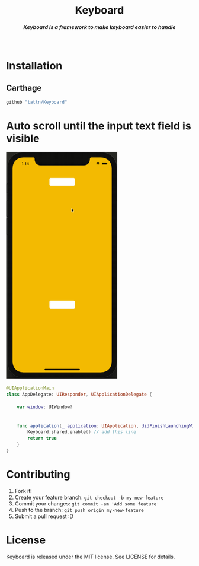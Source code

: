 <h1 align="center">Keyboard</h1>

<h5 align="center">Keyboard is a framework to make keyboard easier to handle</h5>

<br />


# Installation

## Carthage

```ruby
github "tattn/Keyboard"
```

# Auto scroll until the input text field is visible

<img src="https://github.com/tattn/Keyboard/raw/master/docs/assets/demo_autoscroll.gif" width="300px" alt="demo" />

```swift
@UIApplicationMain
class AppDelegate: UIResponder, UIApplicationDelegate {

    var window: UIWindow?


    func application(_ application: UIApplication, didFinishLaunchingWithOptions launchOptions: [UIApplicationLaunchOptionsKey: Any]?) -> Bool {
        Keyboard.shared.enable() // add this line
        return true
    }
}
```


# Contributing

1. Fork it!
2. Create your feature branch: `git checkout -b my-new-feature`
3. Commit your changes: `git commit -am 'Add some feature'`
4. Push to the branch: `git push origin my-new-feature`
5. Submit a pull request :D

# License

Keyboard is released under the MIT license. See LICENSE for details.
